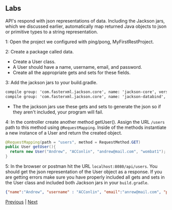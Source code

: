 ## Labs

API's respond with json representations of data. Including the Jackson jars, which we discussed earlier, automatically map returned Java objects to json or primitive types to a string representation.

1: Open the project we configured with ping/pong, MyFirstRestProject.

2: Create a package called data.  
* Create a User class.
* A User should have a name, username, email, and password.
* Create all the appropriate gets and sets for these fields.

3: Add the jackson jars to your build.gradle.  

```xml
compile group: 'com.fasterxml.jackson.core', name: 'jackson-core', version: '2.8.5'
compile group: 'com.fasterxml.jackson.core', name: 'jackson-databind', version: '2.8.5'
```

* The the jackson jars use these gets and sets to generate the json so if they aren't included, your program will fail.

4: In the controller create another method getUser(). Assign the URL `/users` path to this method using `@RequestMapping`. Inside of the methods instantiate a new instance of a User and return the created object.

```Java
@RequestMapping(path = "users", method = RequestMethod.GET)
public User getUser(){
  return new User("Andrew", "ACConlin", "andrew@mail.com", "wombat1");
}
```

5: In the browser or postman hit the URL `localhost:8080/api/users`. You should get the json representation of the User object as a response. If you are getting errors make sure you have properly included all gets and sets in the User class and included both Jackson jars in your `build.gradle`.

```json
{"name":"Andrew", "username" : "ACConlin", "email":"anrew@mail.com", "password":"wombat1"}
```

[Previous](responding_with_json.md) | [Next](pojoTojsonAndBack.md)
